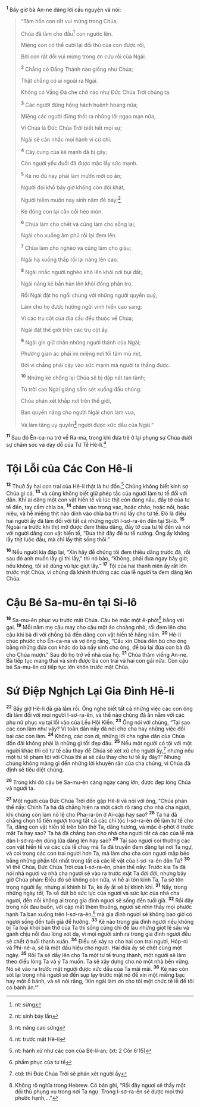 <sup><b>1</b></sup> Bấy giờ bà An-ne dâng lời cầu nguyện và nói:

> “Tâm hồn con rất vui mừng trong Chúa;
>
> Chúa đã làm cho đầu[^1-3858318e-6696-4847-8b1b-c8bdf9f4b798] con ngước lên.
>
> Miệng con có thể cười lại đối thủ của con được rồi,
>
> Bởi con rất đỗi vui mừng trong ơn cứu rỗi của Ngài.
>
> <sup><b>2</b></sup> Chẳng có Ðấng Thánh nào giống như Chúa;
>
> Thật chẳng có ai ngoài ra Ngài.
>
> Không có Vầng Ðá che chở nào như Ðức Chúa Trời chúng ta.
>
> <sup><b>3</b></sup> Các người đừng hống hách huênh hoang nữa;
>
> Miệng các người đừng thốt ra những lời ngạo mạn nữa,
>
> Vì Chúa là Ðức Chúa Trời biết hết mọi sự;
>
> Ngài sẽ cân nhắc mọi hành vi cử chỉ.
>
> <sup><b>4</b></sup> Cây cung của kẻ mạnh đã bị gãy;
>
> Còn người yếu đuối đã được mặc lấy sức mạnh.
>
> <sup><b>5</b></sup> Kẻ no đủ nay phải làm mướn mới có ăn;
>
> Người đói khổ bây giờ không còn đói khát;
>
> Người hiếm muộn nay sinh năm đẻ bảy;[^2-3858318e-6696-4847-8b1b-c8bdf9f4b798]
>
> Kẻ đông con lại cằn cỗi héo mòn.
>
> <sup><b>6</b></sup> Chúa làm cho chết và cũng làm cho sống lại;
>
> Ngài cho xuống âm phủ rồi lại đem lên.
>
> <sup><b>7</b></sup> Chúa làm cho nghèo và cũng làm cho giàu;
>
> Ngài hạ xuống thấp rồi lại nâng lên cao.
>
> <sup><b>8</b></sup> Ngài nhấc người nghèo khó lên khỏi nơi bụi đất;
>
> Ngài nâng kẻ bần hàn lên khỏi đống phân tro,
>
> Rồi Ngài đặt họ ngồi chung với những người quyền quý,
>
> Làm cho họ được hưởng ngôi vinh hiển cao sang;
>
> Vì các trụ cột của địa cầu đều thuộc về Chúa;
>
> Ngài đặt thế giới trên các trụ cột ấy.
>
> <sup><b>9</b></sup> Ngài gìn giữ chân những người thánh của Ngài;
>
> Phường gian ác phải im miệng nơi tối tăm mù mịt,
>
> Bởi vì chẳng phải cậy vào sức mạnh mà người ta thắng được.
>
> <sup><b>10</b></sup> Những kẻ chống lại Chúa sẽ bị đập nát tan tành;
>
> Từ trời cao Ngài giáng sấm sét xuống đầu chúng.
>
> Chúa phán xét khắp nơi trên thế giới,
>
> Ban quyền năng cho người Ngài chọn làm vua,
>
> Và làm tăng uy quyền[^3-3858318e-6696-4847-8b1b-c8bdf9f4b798] người được xức dầu của Ngài.”

<sup><b>11</b></sup> Sau đó Ên-ca-na trở về Ra-ma, trong khi đứa trẻ ở lại phụng sự Chúa dưới sự chăm sóc và dạy dỗ của Tư Tế Hê-li.[^4-3858318e-6696-4847-8b1b-c8bdf9f4b798]

# Tội Lỗi của Các Con Hê-li

<sup><b>12</b></sup> Thuở ấy hai con trai của Hê-li thật là hư đốn.[^5-3858318e-6696-4847-8b1b-c8bdf9f4b798] Chúng không biết kính sợ Chúa gì cả, <sup><b>13</b></sup> và cũng không biết giữ phép tắc của người làm tư tế đối với dân. Khi ai dâng một con vật hiến tế và lúc thịt còn đang nấu, đầy tớ của tư tế đến, tay cầm chĩa ba, <sup><b>14</b></sup> châm vào trong vạc, hoặc chảo, hoặc nồi, hoặc niêu, và hễ miếng thịt nào dính vào chĩa ba thì nó lấy cho tư tế. Ðó là điều hai người ấy đã làm đối với tất cả những người I-sơ-ra-ên đến tại Si-lô. <sup><b>15</b></sup> Ngoài ra trước khi thịt mỡ được đem thiêu dâng, đầy tớ của tư tế đến và nói với người dâng con vật hiến tế, “Ðưa thịt đây để tư tế nướng. Ông ấy không lấy thịt luộc đâu, mà chỉ lấy thịt sống thôi.”

<sup><b>16</b></sup> Nếu người kia đáp lại, “Xin hãy để chúng tôi đem thiêu dâng trước đã, rồi sau đó anh muốn lấy gì thì lấy,” thì nó bảo, “Không, phải đưa ngay bây giờ; nếu không, tôi sẽ dùng vũ lực giựt lấy.” <sup><b>17</b></sup> Tội của hai thanh niên ấy rất lớn trước mặt Chúa, vì chúng đã khinh thường các của lễ người ta đem dâng lên Chúa.

# Cậu Bé Sa-mu-ên tại Si-lô

<sup><b>18</b></sup> Sa-mu-ên phục vụ trước mặt Chúa. Cậu bé mặc một ê-phót[^6-3858318e-6696-4847-8b1b-c8bdf9f4b798] bằng vải gai. <sup><b>19</b></sup> Mỗi năm mẹ cậu may cho cậu một áo choàng nhỏ, rồi đem lên cho cậu khi bà đi với chồng bà đến dâng con vật hiến tế hằng năm. <sup><b>20</b></sup> Hê-li chúc phước cho Ên-ca-na và vợ ông rằng, “Cầu xin Chúa đền bù cho ông bằng những đứa con khác do bà nầy sinh cho ông, để bù lại đứa con bà đã cho Chúa mượn.” Sau đó họ trở về nhà của họ. <sup><b>21</b></sup> Chúa thăm viếng An-ne. Bà tiếp tục mang thai và sinh được ba con trai và hai con gái nữa. Còn cậu bé Sa-mu-ên cứ tiếp tục lớn khôn trước mặt Chúa.

# Sứ Ðiệp Nghịch Lại Gia Ðình Hê-li

<sup><b>22</b></sup> Bấy giờ Hê-li đã già lắm rồi. Ông nghe biết tất cả những việc các con ông đã làm đối với mọi người I-sơ-ra-ên, và thể nào chúng đã ăn nằm với các phụ nữ phục vụ tại lối vào của Lều Hội Kiến. <sup><b>23</b></sup> Ông nói với chúng, “Tại sao các con làm như vậy? Vì toàn dân nầy đã nói cho cha hay những việc đồi bại các con làm. <sup><b>24</b></sup> Không, các con ơi, những lời cha nghe dân của Chúa đồn đãi không phải là những gì tốt đẹp đâu. <sup><b>25</b></sup> Nếu một người có tội với một người khác thì có tư tế cầu thay để Chúa sẽ xét xử cho người ấy,[^7-3858318e-6696-4847-8b1b-c8bdf9f4b798] nhưng nếu một tư tế phạm tội với Chúa thì ai sẽ cầu thay cho tư tế ấy đây?” Nhưng chúng không màng gì đến những lời khuyên răn của cha chúng, vì Chúa đã định sẽ tiêu diệt chúng.

<sup><b>26</b></sup> Trong khi đó cậu bé Sa-mu-ên càng ngày càng lớn, được đẹp lòng Chúa và người ta.

<sup><b>27</b></sup> Một người của Ðức Chúa Trời đến gặp Hê-li và nói với ông, “Chúa phán thế nầy: Chính Ta há đã chẳng hiện ra một cách rõ ràng cho nhà cha ngươi, khi chúng còn làm nô lệ cho Pha-ra-ôn ở Ai-cập hay sao? <sup><b>28</b></sup> Ta há đã chẳng chọn tổ tiên ngươi trong tất cả các chi tộc I-sơ-ra-ên để làm tư tế cho Ta, dâng con vật hiến tế trên bàn thờ Ta, dâng hương, và mặc ê-phót ở trước mặt Ta hay sao? Ta há đã chẳng ban cho nhà cha ngươi tất cả các của lễ mà dân I-sơ-ra-ên dùng lửa dâng lên hay sao? <sup><b>29</b></sup> Tại sao ngươi coi thường các con vật hiến tế và các của lễ chay mà Ta đã truyền đem dâng tại nơi Ta ngự, và coi trọng các con trai ngươi hơn Ta, mà làm cho cha con ngươi mập béo bằng những phần tốt nhất trong tất cả các lễ vật của I-sơ-ra-ên dân Ta? <sup><b>30</b></sup> Vì thế Chúa, Ðức Chúa Trời của I-sơ-ra-ên, phán thế nầy: Trước kia Ta đã nói nhà ngươi và nhà cha ngươi sẽ vào ra trước mặt Ta đời đời, nhưng bây giờ Chúa phán: Ðiều đó sẽ không còn nữa, vì hễ ai tôn kính Ta, Ta sẽ tôn trọng người ấy, nhưng ai khinh bỉ Ta, kẻ ấy ắt sẽ bị khinh khi. <sup><b>31</b></sup> Nầy, trong những ngày tới, Ta sẽ dứt bỏ sức lực của ngươi và sức lực của nhà cha ngươi, đến nỗi không ai trong gia đình ngươi sẽ sống đến tuổi già. <sup><b>32</b></sup> Rồi đây trong nỗi đau buồn, với cặp mắt thèm thuồng, ngươi sẽ nhìn thấy mọi phước hạnh Ta ban xuống trên I-sơ-ra-ên,[^8-3858318e-6696-4847-8b1b-c8bdf9f4b798] mà gia đình ngươi sẽ không bao giờ có người sống đến tuổi già để hưởng. <sup><b>33</b></sup> Kẻ nào trong gia đình ngươi nếu không bị Ta loại khỏi bàn thờ của Ta thì sống cũng chỉ để lau những giọt lệ sầu và gánh chịu nỗi đau lòng xót dạ, vì mọi người sinh ra trong gia đình ngươi đều sẽ chết ở tuổi thanh xuân. <sup><b>34</b></sup> Ðiều sẽ xảy ra cho hai con trai ngươi, Hóp-ni và Phi-nê-a, sẽ là một dấu hiệu cho ngươi. Hai đứa ấy sẽ chết cùng một ngày. <sup><b>35</b></sup> Rồi Ta sẽ dấy lên cho Ta một tư tế trung thành, một người sẽ làm theo điều lòng Ta và ý Ta muốn. Ta sẽ xây dựng cho nó một nhà bền vững. Nó sẽ vào ra trước mặt người được xức dầu của Ta mãi mãi. <sup><b>36</b></sup> Kẻ nào còn sót lại trong nhà ngươi sẽ đến sụp lạy trước mặt nó để xin một miếng bạc hay một ổ bánh, và sẽ nói rằng, ‘Xin ngài làm ơn cho tôi một chức tế lễ để tôi có bánh ăn.’”

[^1-3858318e-6696-4847-8b1b-c8bdf9f4b798]: nt: sừng

[^2-3858318e-6696-4847-8b1b-c8bdf9f4b798]: nt: sinh bảy lần

[^3-3858318e-6696-4847-8b1b-c8bdf9f4b798]: nt: nâng cao sừng

[^4-3858318e-6696-4847-8b1b-c8bdf9f4b798]: nt: trước mặt Hê-li

[^5-3858318e-6696-4847-8b1b-c8bdf9f4b798]: nt: hành xử như các con của Bê-li-an; (xt: 2 Côr 6:15)

[^6-3858318e-6696-4847-8b1b-c8bdf9f4b798]: phẩm phục của tư tế

[^7-3858318e-6696-4847-8b1b-c8bdf9f4b798]: ctd: thì Ðức Chúa Trời sẽ phán xét người ấy

[^8-3858318e-6696-4847-8b1b-c8bdf9f4b798]: Không rõ nghĩa trong Hebrew. Có bản ghi, “Rồi đây ngươi sẽ thấy một đối thủ phụng vụ trong nơi Ta ngự. Trong I-sơ-ra-ên sẽ được mọi thứ phước hạnh,...”
